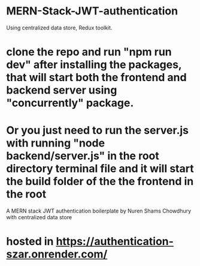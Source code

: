 # MERN-Stack-JWT-authentication
Using centralized data store, Redux toolkit.

# clone the repo and run "npm run dev" after installing the packages, that will start both the frontend and backend server using "concurrently" package. 

# Or you just need to run the server.js with running "node backend/server.js" in the root directory terminal file and it will start the build folder of the the frontend in the root 

 A MERN stack JWT authentication boilerplate by Nuren Shams Chowdhury with centralized data store


# hosted in https://authentication-szar.onrender.com/
